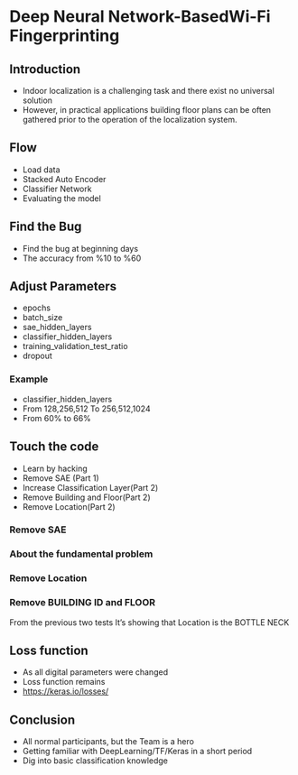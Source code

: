 # Deep Neural Network-BasedWi-Fi Fingerprinting

## Introduction

* Indoor localization is a challenging task and there exist no universal solution
* However, in practical applications building floor plans can be often gathered prior to the operation of the localization system.

## Flow

* Load data
* Stacked Auto Encoder
* Classifier Network
* Evaluating the model

## Find the Bug

* Find the bug at beginning days
* The accuracy from %10 to %60

## Adjust Parameters

* epochs
* batch_size
* sae_hidden_layers
* classifier_hidden_layers
* training_validation_test_ratio
* dropout

### Example

* classifier_hidden_layers
* From   128,256,512 To        256,512,1024
* From 60% to 66%

## Touch the code

* Learn by hacking
* Remove SAE (Part 1)
* Increase Classification Layer(Part 2)
* Remove Building and Floor(Part 2)
* Remove Location(Part 2)


### Remove SAE

### About the fundamental problem

### Remove Location

### Remove BUILDING ID and FLOOR

From the previous two tests It’s showing that Location is the BOTTLE NECK

## Loss function

* As all digital parameters were changed
* Loss function remains
* https://keras.io/losses/

## Conclusion

* All normal participants, but the Team is a hero
* Getting familiar with DeepLearning/TF/Keras in a short period
* Dig into basic classification knowledge

